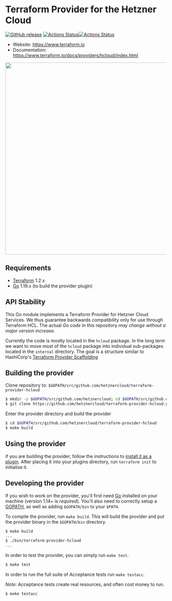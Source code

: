Terraform Provider for the Hetzner Cloud
==================
[![GitHub release](https://img.shields.io/github/tag/hetznercloud/terraform-provider-hcloud.svg?label=release)](https://github.com/hetznercloud/terraform-provider-hcloud/releases/latest) [![Actions Status](https://github.com/hetznercloud/terraform-provider-hcloud/workflows/test/badge.svg)](https://github.com/hetznercloud/terraform-provider-hcloud/actions)[![Actions Status](https://github.com/hetznercloud/terraform-provider-hcloud/workflows/release/badge.svg)](https://github.com/hetznercloud/terraform-provider-hcloud/actions)

- Website: https://www.terraform.io
- Documentation: https://www.terraform.io/docs/providers/hcloud/index.html

<img src="https://cdn.rawgit.com/hashicorp/terraform-website/master/content/source/assets/images/logo-hashicorp.svg" width="600px">

Requirements
------------

-	[Terraform](https://www.terraform.io/downloads.html) 1.2.x
-	[Go](https://golang.org/doc/install) 1.19.x (to build the provider plugin)

API Stability
-------------

This Go module implements a Terraform Provider for Hetzner Cloud
Services. We thus guarantee backwards compatibility only for use through
Terraform HCL. The actual *Go code* in this repository *may change
without a major version increase*.

Currently the code is mostly located in the `hcloud` package. In the
long term we want to move most of the `hcloud` package into individual
sub-packages located in the `internal` directory. The goal is a
structure similar to HashiCorp's [Terraform Provider
Scaffolding](https://github.com/hashicorp/terraform-provider-scaffolding)

Building the provider
---------------------

Clone repository to: `$GOPATH/src/github.com/hetznercloud/terraform-provider-hcloud`

```sh
$ mkdir -p $GOPATH/src/github.com/hetznercloud; cd $GOPATH/src/github.com/hetznercloud
$ git clone https://github.com/hetznercloud/terraform-provider-hcloud.git
```

Enter the provider directory and build the provider

```sh
$ cd $GOPATH/src/github.com/hetznercloud/terraform-provider-hcloud
$ make build
```

Using the provider
----------------------

if you are building the provider, follow the instructions to [install it as a plugin](https://www.terraform.io/docs/plugins/basics.html#installing-a-plugin). After placing it into your plugins directory, run `terraform init` to initialize it.

Developing the provider
---------------------------

If you wish to work on the provider, you'll first need [Go](http://www.golang.org) installed on your machine (version 1.14+ is *required*). You'll also need to correctly setup a [GOPATH](http://golang.org/doc/code.html#GOPATH), as well as adding `$GOPATH/bin` to your `$PATH`.

To compile the provider, run `make build`. This will build the provider and put the provider binary in the `$GOPATH/bin` directory.

```sh
$ make build
...
$ ./bin/terraform-provider-hcloud
...
```

In order to test the provider, you can simply run `make test`.

```sh
$ make test
```

In order to run the full suite of Acceptance tests run `make testacc`.

*Note:* Acceptance tests create real resources, and often cost money to run.

```
$ make testacc
```
